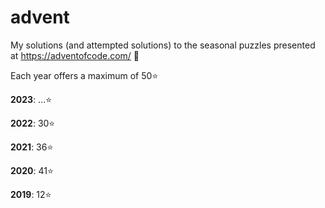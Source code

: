 # advent
My solutions (and attempted solutions) to the seasonal puzzles presented at https://adventofcode.com/ :star_struck:

Each year offers a maximum of 50:star:

**2023**: ...:star:

**2022**: 30:star:

**2021**: 36:star:

**2020**: 41:star:

**2019**: 12:star:
